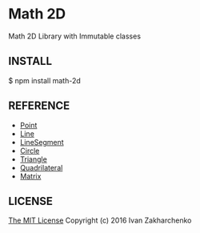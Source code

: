 # Math 2D

Math 2D Library with Immutable classes

## INSTALL

 $ npm install math-2d

## REFERENCE

 - [Point](docs/point.md)
 - [Line](docs/line.md)
 - [LineSegment](docs/line-segment.md)
 - [Circle](docs/circle.md)
 - [Triangle](docs/triangle.md)
 - [Quadrilateral](docs/quadrilateral.md)
 - [Matrix](docs/matrix.md)

## LICENSE

[The MIT License](http://opensource.org/licenses/MIT)
Copyright (c) 2016 Ivan Zakharchenko